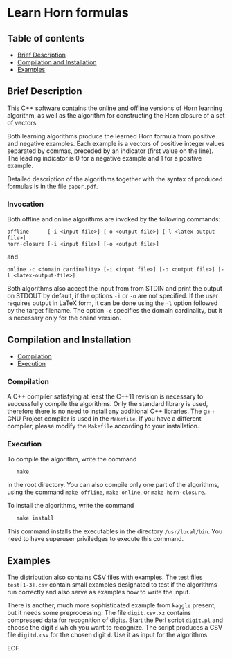# Learn Horn formulas
				   
## Table of contents

* [Brief Description](#brief-description)
* [Compilation and Installation](#compilation-and-installation)
* [Examples](#examples)


## Brief Description

This C++ software contains the online and offline versions of Horn
learning algorithm, as well as the algorithm for constructing the Horn
closure of a set of vectors.

Both learning algorithms produce the learned Horn formula from
positive and negative examples. Each example is a vectors of positive
integer values separated by commas, preceded by an indicator (first
value on the line). The leading indicator is 0 for a negative example
and 1 for a positive example.

Detailed description of the algorithms together with the syntax of
produced formulas is in the file `paper.pdf`.

### Invocation

Both offline and online algorithms are invoked by the following
commands:

	offline      [-i <input file>] [-o <output file>] [-l <latex-output-file>]
	horn-closure [-i <input file>] [-o <output file>]

and

	online -c <domain cardinality> [-i <input file>] [-o <output file>] [-l <latex-output-file>]

Both algorithms also accept the input from from STDIN and print the
output on STDOUT by default, if the options `-i` or `-o` are not
specified. If the user requires output in LaTeX form, it can be done
using the `-l` option followed by the target filename. The option `-c`
specifies the domain cardinality, but it is necessary only for the
online version.

## Compilation and Installation
* [Compilation](#compilation)
* [Execution](#execution)

### Compilation

A C++ compiler satisfying at least the C++11 revision is necessary to
successfully compile the algorithms. Only the standard library is
used, therefore there is no need to install any additional C++
libraries.  The g++ GNU Project compiler is used in the `Makefile`. If
you have a different compiler, please modify the `Makefile` according
to your installation.

### Execution

To compile the algorithm, write the command
```Makefile
   make
```
in the root directory. You can also compile only one part of the
algorithms, using the command `make offline`, `make online`, or `make
horn-closure`.

To install the algorithms, write the command
```Makefile
   make install
```
This command installs the executables in the directory
`/usr/local/bin`. You need to have superuser priviledges to execute
this command.

## Examples

The distribution also contains CSV files with examples. The test files
`test[1-3].csv` contain small examples designated to test if the
algorithms run correctly and also serve as examples how to write the
input.

There is another, much more sophisticated example from `kaggle`
present, but it needs some preprocessing. The file `digit.csv.xz`
contains compressed data for recognition of digits. Start the Perl
script `digit.pl` and choose the digit `d` which you want to
recognize. The script produces a CSV file `digitd.csv` for the chosen
digit `d`. Use it as input for the algorithms.


EOF
